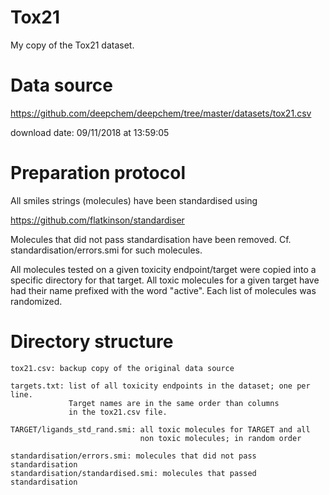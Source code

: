 # Tox21

My copy of the Tox21 dataset.

# Data source

https://github.com/deepchem/deepchem/tree/master/datasets/tox21.csv

download date: 09/11/2018 at 13:59:05

# Preparation protocol

All smiles strings (molecules) have been standardised using

https://github.com/flatkinson/standardiser

Molecules that did not pass standardisation have been removed.
Cf. standardisation/errors.smi for such molecules.

All molecules tested on a given toxicity endpoint/target were copied
into a specific directory for that target.
All toxic molecules for a given target have had their name prefixed
with the word "active".
Each list of molecules was randomized.

# Directory structure

```
tox21.csv: backup copy of the original data source

targets.txt: list of all toxicity endpoints in the dataset; one per line.
             Target names are in the same order than columns
             in the tox21.csv file.

TARGET/ligands_std_rand.smi: all toxic molecules for TARGET and all
                             non toxic molecules; in random order

standardisation/errors.smi: molecules that did not pass standardisation
standardisation/standardised.smi: molecules that passed standardisation
```
